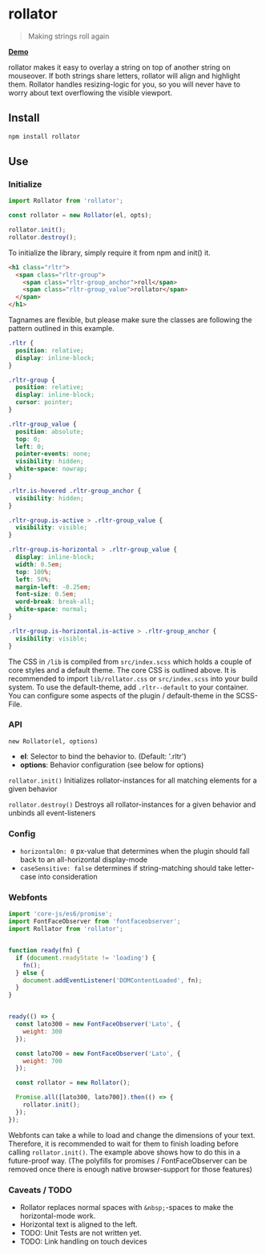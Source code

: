 # rollator

> Making strings roll again

[**Demo** ](https://felics.me/rollatorjs)

rollator makes it easy to overlay a string on top of another string on mouseover. If both strings share letters, rollator will align and highlight them. Rollator handles resizing-logic for you, so you will never have to worry about text overflowing the visible viewport.

## Install

```bash
npm install rollator
```

## Use

### Initialize

```js
import Rollator from 'rollator';

const rollator = new Rollator(el, opts);

rollator.init();
rollator.destroy();
```
To initialize the library, simply require it from npm and init() it.


```html
<h1 class="rltr">
  <span class="rltr-group">
    <span class="rltr-group_anchor">roll</span>
    <span class="rltr-group_value">rollator</span>
  </span>
</h1>
```
Tagnames are flexible, but please make sure the classes are following the pattern outlined in this example.

```css
.rltr {
  position: relative;
  display: inline-block;
}

.rltr-group {
  position: relative;
  display: inline-block;
  cursor: pointer;
}

.rltr-group_value {
  position: absolute;
  top: 0;
  left: 0;
  pointer-events: none;
  visibility: hidden;
  white-space: nowrap;
}

.rltr.is-hovered .rltr-group_anchor {
  visibility: hidden;
}

.rltr-group.is-active > .rltr-group_value {
  visibility: visible;
}

.rltr-group.is-horizontal > .rltr-group_value {
  display: inline-block;
  width: 0.5em;
  top: 100%;
  left: 50%;
  margin-left: -0.25em;
  font-size: 0.5em;
  word-break: break-all;
  white-space: normal;
}

.rltr-group.is-horizontal.is-active > .rltr-group_anchor {
  visibility: visible;
}
```
The CSS in `/lib` is compiled from `src/index.scss` which holds a couple of core styles and a default theme. The core CSS is outlined above. It is recommended to import `lib/rollator.css` or `src/index.scss` into your build system.
To use the default-theme, add `.rltr--default` to your container. You can configure some aspects of the plugin / default-theme in the SCSS-File.

### API

`new Rollator(el, options)`

 - **el**: Selector to bind the behavior to. (Default: '.rltr')
 - **options**: Behavior configuration (see below for options)

`rollator.init()` Initializes rollator-instances for all matching elements for a given behavior

`rollator.destroy()` Destroys all rollator-instances for a given behavior and unbinds all event-listeners

### Config

 - `horizontalOn: 0` px-value that determines when the plugin should fall back to an all-horizontal display-mode
 - `caseSensitive: false` determines if string-matching should take letter-case into consideration

### Webfonts

```js
import 'core-js/es6/promise';
import FontFaceObserver from 'fontfaceobserver';
import Rollator from 'rollator';


function ready(fn) {
  if (document.readyState != 'loading') {
    fn();
  } else {
    document.addEventListener('DOMContentLoaded', fn);
  }
}


ready(() => {
  const lato300 = new FontFaceObserver('Lato', {
    weight: 300
  });

  const lato700 = new FontFaceObserver('Lato', {
    weight: 700
  });

  const rollator = new Rollator();

  Promise.all([lato300, lato700]).then(() => {
    rollator.init();
  });
});
```
Webfonts can take a while to load and change the dimensions of your text. Therefore, it is recommended to wait for them to finish loading before calling `rollator.init()`. The example above shows how to do this in a future-proof way. (The polyfills for promises / FontFaceObserver can be removed once there is enough native browser-support for those features)

### Caveats / TODO
 - Rollator replaces normal spaces with `&nbsp;`-spaces to make the horizontal-mode work.
 - Horizontal text is aligned to the left.
 - TODO: Unit Tests are not written yet.
 - TODO: Link handling on touch devices
